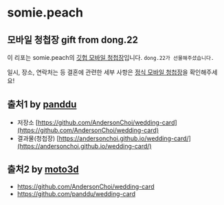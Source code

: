 # somie.peach
## 모바일 청첩장 gift from dong.22

이 리포는 somie.peach의 <a href="https://moto3d.github.io/wedding-card-somie/">깃헙 모바일 청첩장</a>입니다.
`dong.22가 선물해주셨습니다.`

일시, 장소, 연락처는 등 결혼에 관련한 세부 사항은 <a href="https://theirmood.com/card/DdjIQuX6Lo">정식 모바일 청첩장</a>을 확인해주세요!

## 출처1 by [panddu](https://github.com/panddu/wedding-card/)
* 저장소 [https://github.com/AndersonChoi/wedding-card](https://github.com/AndersonChoi/wedding-card)
* 결과물(청첩장) [https://andersonchoi.github.io/wedding-card/](https://andersonchoi.github.io/wedding-card/)

## 출처2 by [moto3d](/.)
- https://github.com/AndersonChoi/wedding-card
- https://github.com/panddu/wedding-card

